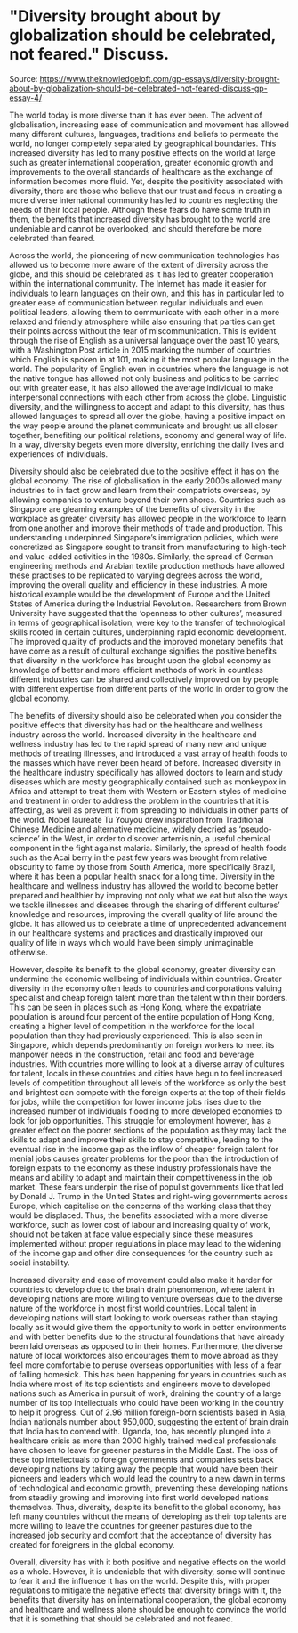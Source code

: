 # "Diversity brought about by globalization should be celebrated, not feared." Discuss.

Source: https://www.theknowledgeloft.com/gp-essays/diversity-brought-about-by-globalization-should-be-celebrated-not-feared-discuss-gp-essay-4/

The world today is more diverse than it has ever been. The advent of globalisation, increasing ease of communication and movement has allowed many different cultures, languages, traditions and beliefs to permeate the world, no longer completely separated by geographical boundaries. This increased diversity has led to many positive effects on the world at large such as greater international cooperation, greater economic growth and improvements to the overall standards of healthcare as the exchange of information becomes more fluid. Yet, despite the positivity associated with diversity, there are those who believe that our trust and focus in creating a more diverse international community has led to countries neglecting the needs of their local people. Although these fears do have some truth in them, the benefits that increased diversity has brought to the world are undeniable and cannot be overlooked, and should therefore be more celebrated than feared.

Across the world, the pioneering of new communication technologies has allowed us to become more aware of the extent of diversity across the globe, and this should be celebrated as it has led to greater cooperation within the international community. The Internet has made it easier for individuals to learn languages on their own, and this has in particular led to greater ease of communication between regular individuals and even political leaders, allowing them to communicate with each other in a more relaxed and friendly atmosphere while also ensuring that parties can get their points across without the fear of miscommunication. This is evident through the rise of English as a universal language over the past 10 years, with a Washington Post article in 2015 marking the number of countries which English is spoken in at 101, making it the most popular language in the world. The popularity of English even in countries where the language is not the native tongue has allowed not only business and politics to be carried out with greater ease, it has also allowed the average individual to make interpersonal connections with each other from across the globe. Linguistic diversity, and the willingness to accept and adapt to this diversity, has thus allowed languages to spread all over the globe, having a positive impact on the way people around the planet communicate and brought us all closer together, benefiting our political relations, economy and general way of life. In a way, diversity begets even more diversity, enriching the daily lives and experiences of individuals.

Diversity should also be celebrated due to the positive effect it has on the global economy. The rise of globalisation in the early 2000s allowed many industries to in fact grow and learn from their compatriots overseas, by allowing companies to venture beyond their own shores. Countries such as Singapore are gleaming examples of the benefits of diversity in the workplace as greater diversity has allowed people in the workforce to learn from one another and improve their methods of trade and production. This understanding underpinned Singapore’s immigration policies, which were concretized as Singapore sought to transit from manufacturing to high-tech and value-added activities in the 1980s. Similarly, the spread of German engineering methods and Arabian textile production methods have allowed these practises to be replicated to varying degrees across the world, improving the overall quality and efficiency in these industries. A more historical example would be the development of Europe and the United States of America during the Industrial Revolution. Researchers from Brown University have suggested that the ‘openness to other cultures’, measured in terms of geographical isolation, were key to the transfer of technological skills rooted in certain cultures, underpinning rapid economic development. The improved quality of products and the improved monetary benefits that have come as a result of cultural exchange signifies the positive benefits that diversity in the workforce has brought upon the global economy as knowledge of better and more efficient methods of work in countless different industries can be shared and collectively improved on by people with different expertise from different parts of the world in order to grow the global economy.

The benefits of diversity should also be celebrated when you consider the positive effects that diversity has had on the healthcare and wellness industry across the world. Increased diversity in the healthcare and wellness industry has led to the rapid spread of many new and unique methods of treating illnesses, and introduced a vast array of health foods to the masses which have never been heard of before. Increased diversity in the healthcare industry specifically has allowed doctors to learn and study diseases which are mostly geographically contained such as monkeypox in Africa and attempt to treat them with Western or Eastern styles of medicine and treatment in order to address the problem in the countries that it is affecting, as well as prevent it from spreading to individuals in other parts of the world. Nobel laureate Tu Youyou drew inspiration from Traditional Chinese Medicine and alternative medicine, widely decried as ‘pseudo-science’ in the West, in order to discover artemisinin, a useful chemical component in the fight against malaria. Similarly, the spread of health foods such as the Acai berry in the past few years was brought from relative obscurity to fame by those from South America, more specifically Brazil, where it has been a popular health snack for a long time. Diversity in the healthcare and wellness industry has allowed the world to become better prepared and healthier by improving not only what we eat but also the ways we tackle illnesses and diseases through the sharing of different cultures’ knowledge and resources, improving the overall quality of life around the globe. It has allowed us to celebrate a time of unprecedented advancement in our healthcare systems and practices and drastically improved our quality of life in ways which would have been simply unimaginable otherwise. 

However, despite its benefit to the global economy, greater diversity can undermine the economic wellbeing of individuals within countries. Greater diversity in the economy often leads to countries and corporations valuing specialist and cheap foreign talent more than the talent within their borders. This can be seen in places such as Hong Kong, where the expatriate population is around four percent of the entire population of Hong Kong, creating a higher level of competition in the workforce for the local population than they had previously experienced. This is also seen in Singapore, which depends predominantly on foreign workers to meet its manpower needs in the construction, retail and food and beverage industries. With countries more willing to look at a diverse array of cultures for talent, locals in these countries and cities have begun to feel increased levels of competition throughout all levels of the workforce as only the best and brightest can compete with the foreign experts at the top of their fields for jobs, while the competition for lower income jobs rises due to the increased number of individuals flooding to more developed economies to look for job opportunities. This struggle for employment however, has a greater effect on the poorer sections of the population as they may lack the skills to adapt and improve their skills to stay competitive, leading to the eventual rise in the income gap as the inflow of cheaper foreign talent for menial jobs causes greater problems for the poor than the introduction of foreign expats to the economy as these industry professionals have the means and ability to adapt and maintain their competitiveness in the job market. These fears underpin the rise of populist governments like that led by Donald J. Trump in the United States and right-wing governments across Europe, which capitalise on the concerns of the working class that they would be displaced. Thus, the benefits associated with a more diverse workforce, such as lower cost of labour and increasing quality of work, should not be taken at face value especially since these measures implemented without proper regulations in place may lead to the widening of the income gap and other dire consequences for the country such as social instability.

Increased diversity and ease of movement could also make it harder for countries to develop due to the brain drain phenomenon, where talent in developing nations are more willing to venture overseas due to the diverse nature of the workforce in most first world countries. Local talent in developing nations will start looking to work overseas rather than staying locally as it would give them the opportunity to work in better environments and with better benefits due to the structural foundations that have already been laid overseas as opposed to in their homes. Furthermore, the diverse nature of local workforces also encourages them to move abroad as they feel more comfortable to peruse overseas opportunities with less of a fear of falling homesick. This has been happening for years in countries such as India where most of its top scientists and engineers move to developed nations such as America in pursuit of work, draining the country of a large number of its top intellectuals who could have been working in the country to help it progress. Out of 2.96 million foreign-born scientists based in Asia, Indian nationals number about 950,000, suggesting the extent of brain drain that India has to contend with. Uganda, too, has recently plunged into a healthcare crisis as more than 2000 highly trained medical professionals have chosen to leave for greener pastures in the Middle East. The loss of these top intellectuals to foreign governments and companies sets back developing nations by taking away the people that would have been their pioneers and leaders which would lead the country to a new dawn in terms of technological and economic growth, preventing these developing nations from steadily growing and improving into first world developed nations themselves. Thus, diversity, despite its benefit to the global economy, has left many countries without the means of developing as their top talents are more willing to leave the countries for greener pastures due to the increased job security and comfort that the acceptance of diversity has created for foreigners in the global economy.

Overall, diversity has with it both positive and negative effects on the world as a whole. However, it is undeniable that with diversity, some will continue to fear it and the influence it has on the world. Despite this, with proper regulations to mitigate the negative effects that diversity brings with it, the benefits that diversity has on international cooperation, the global economy and healthcare and wellness alone should be enough to convince the world that it is something that should be celebrated and not feared.